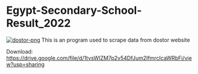 # Egypt-Secondary-School-Result_2022
<a href="https://drive.google.com/file/d/1tvsWIZM7p2v54DfJum2IfmrcIcaWRbFi/view?usp=sharing"><img src="https://www.facebook.com/photo/?fbid=2706713536132493&set=pcb.2706714166132430" alt="dostor-png" border="0"></a>
This is an program used to scrape data from dostor website

Download: https://drive.google.com/file/d/1tvsWIZM7p2v54DfJum2IfmrcIcaWRbFi/view?usp=sharing

